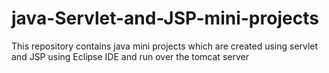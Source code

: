 # java-Servlet-and-JSP-mini-projects
This repository contains java mini projects which are created using servlet and JSP using Eclipse IDE and run over the tomcat server
